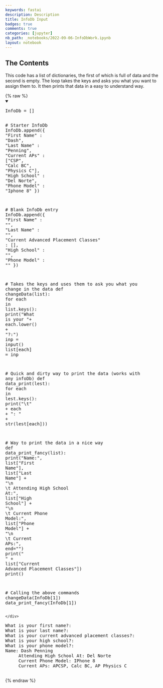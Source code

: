 ```yaml
---
keywords: fastai
description: Description
title: InfoDb Input
badges: true
comments: true
categories: [jupyter]
nb_path: _notebooks/2022-09-06-InfoDbWork.ipynb
layout: notebook
---
```


<!--
#################################################
### THIS FILE WAS AUTOGENERATED! DO NOT EDIT! ###
#################################################
# file to edit: _notebooks/2022-09-06-InfoDbWork.ipynb
-->

<div class="container" id="notebook-container">
        
<div class="cell border-box-sizing text_cell rendered"><div class="inner_cell">
<div class="text_cell_render border-box-sizing rendered_html">
<h2 id="The-Contents">The Contents<a class="anchor-link" href="#The-Contents"> </a></h2><p>This code has a list of dictionaries, the first of which is full of data and the second is empty. The loop takes the keys and asks you what you want to assign them to. It then prints that data in a easy to understand way.</p>

</div>
</div>
</div>
    {% raw %}
    
<div class="cell border-box-sizing code_cell rendered">
<details class="description" open>
      <summary class="btn btn-sm" data-open="Hide Code" data-close="Show Code"></summary>
        <p><div class="input">

<div class="inner_cell">
    <div class="input_area">
<div class=" highlight hl-ipython3"><pre><span></span><span class="n">InfoDb</span> <span class="o">=</span> <span class="p">[]</span>

<span class="c1"># Starter InfoDb</span>
<span class="n">InfoDb</span><span class="o">.</span><span class="n">append</span><span class="p">({</span>
    <span class="s2">&quot;First Name&quot;</span> <span class="p">:</span> <span class="s2">&quot;Dash&quot;</span><span class="p">,</span>
    <span class="s2">&quot;Last Name&quot;</span>  <span class="p">:</span> <span class="s2">&quot;Penning&quot;</span><span class="p">,</span>
    <span class="s2">&quot;Current APs&quot;</span> <span class="p">:</span> <span class="p">[</span><span class="s2">&quot;CSP&quot;</span><span class="p">,</span> <span class="s2">&quot;Calc BC&quot;</span><span class="p">,</span> <span class="s2">&quot;Physics C&quot;</span><span class="p">],</span>
    <span class="s2">&quot;High School&quot;</span> <span class="p">:</span> <span class="s2">&quot;Del Norte&quot;</span><span class="p">,</span>
    <span class="s2">&quot;Phone Model&quot;</span> <span class="p">:</span> <span class="s2">&quot;Iphone 8&quot;</span>
<span class="p">})</span>

<span class="c1"># Blank InfoDb entry</span>
<span class="n">InfoDb</span><span class="o">.</span><span class="n">append</span><span class="p">({</span>
    <span class="s2">&quot;First Name&quot;</span> <span class="p">:</span> <span class="s2">&quot;&quot;</span><span class="p">,</span>
    <span class="s2">&quot;Last Name&quot;</span>  <span class="p">:</span> <span class="s2">&quot;&quot;</span><span class="p">,</span>
    <span class="s2">&quot;Current Advanced Placement Classes&quot;</span> <span class="p">:</span> <span class="p">[],</span>
    <span class="s2">&quot;High School&quot;</span> <span class="p">:</span> <span class="s2">&quot;&quot;</span><span class="p">,</span>
    <span class="s2">&quot;Phone Model&quot;</span> <span class="p">:</span> <span class="s2">&quot;&quot;</span>
<span class="p">})</span>

<span class="c1"># Takes the keys and uses them to ask you what you change in the data</span>
<span class="k">def</span> <span class="nf">changeData</span><span class="p">(</span><span class="nb">list</span><span class="p">):</span>
    <span class="k">for</span> <span class="n">each</span> <span class="ow">in</span> <span class="nb">list</span><span class="o">.</span><span class="n">keys</span><span class="p">():</span>
        <span class="nb">print</span><span class="p">(</span><span class="s2">&quot;What is your &quot;</span><span class="o">+</span> <span class="n">each</span><span class="o">.</span><span class="n">lower</span><span class="p">()</span> <span class="o">+</span> <span class="s2">&quot;?:&quot;</span><span class="p">)</span>
        <span class="n">inp</span> <span class="o">=</span> <span class="nb">input</span><span class="p">()</span>
        <span class="nb">list</span><span class="p">[</span><span class="n">each</span><span class="p">]</span> <span class="o">=</span> <span class="n">inp</span>


<span class="c1"># Quick and dirty way to print the data (works with any infoDb)</span>
<span class="k">def</span> <span class="nf">data_print</span><span class="p">(</span><span class="n">lest</span><span class="p">):</span>
    <span class="k">for</span> <span class="n">each</span> <span class="ow">in</span> <span class="n">lest</span><span class="o">.</span><span class="n">keys</span><span class="p">():</span>
        <span class="nb">print</span><span class="p">(</span><span class="s2">&quot;</span><span class="se">\t</span><span class="s2">&quot;</span> <span class="o">+</span> <span class="n">each</span> <span class="o">+</span> <span class="s2">&quot;: &quot;</span> <span class="o">+</span> <span class="nb">str</span><span class="p">(</span><span class="n">lest</span><span class="p">[</span><span class="n">each</span><span class="p">]))</span>


<span class="c1"># Way to print the data in a nice way</span>
<span class="k">def</span> <span class="nf">data_print_fancy</span><span class="p">(</span><span class="nb">list</span><span class="p">):</span>
    <span class="nb">print</span><span class="p">(</span><span class="s2">&quot;Name:&quot;</span><span class="p">,</span> <span class="nb">list</span><span class="p">[</span><span class="s2">&quot;First Name&quot;</span><span class="p">],</span> <span class="nb">list</span><span class="p">[</span><span class="s2">&quot;Last Name&quot;</span><span class="p">]</span> <span class="o">+</span> 
    <span class="s2">&quot;</span><span class="se">\n</span><span class="s2"> </span><span class="se">\t</span><span class="s2"> Attending High School At:&quot;</span><span class="p">,</span> <span class="nb">list</span><span class="p">[</span><span class="s2">&quot;High School&quot;</span><span class="p">]</span> <span class="o">+</span>
    <span class="s2">&quot;</span><span class="se">\n</span><span class="s2"> </span><span class="se">\t</span><span class="s2"> Current Phone Model:&quot;</span><span class="p">,</span> <span class="nb">list</span><span class="p">[</span><span class="s2">&quot;Phone Model&quot;</span><span class="p">]</span> <span class="o">+</span>
    <span class="s2">&quot;</span><span class="se">\n</span><span class="s2"> </span><span class="se">\t</span><span class="s2"> Current APs:&quot;</span><span class="p">,</span> <span class="n">end</span><span class="o">=</span><span class="s2">&quot;&quot;</span><span class="p">)</span>
    <span class="nb">print</span><span class="p">(</span><span class="s2">&quot; &quot;</span> <span class="o">+</span> <span class="nb">list</span><span class="p">[</span><span class="s2">&quot;Current Advanced Placement Classes&quot;</span><span class="p">])</span>
    <span class="nb">print</span><span class="p">()</span>

<span class="c1"># Calling the above commands</span>
<span class="n">changeData</span><span class="p">(</span><span class="n">InfoDb</span><span class="p">[</span><span class="mi">1</span><span class="p">])</span>
<span class="n">data_print_fancy</span><span class="p">(</span><span class="n">InfoDb</span><span class="p">[</span><span class="mi">1</span><span class="p">])</span>
</pre></div>

    </div>
</div>
</div>
</p>
    </details>
<div class="output_wrapper">
<div class="output">

<div class="output_area">

<div class="output_subarea output_stream output_stdout output_text">
<pre>What is your first name?:
What is your last name?:
What is your current advanced placement classes?:
What is your high school?:
What is your phone model?:
Name: Dash Penning
 	 Attending High School At: Del Norte
 	 Current Phone Model: IPhone 8
 	 Current APs: APCSP, Calc BC, AP Physics C

</pre>
</div>
</div>

</div>
</div>

</div>
    {% endraw %}

</div>
 

